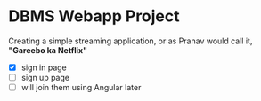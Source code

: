 # DBMS Webapp Project

Creating a simple streaming application, or as Pranav would call it, **"Gareebo ka Netflix"**

* [x] sign in page 
* [ ] sign up page
* [ ] will join them using Angular later
